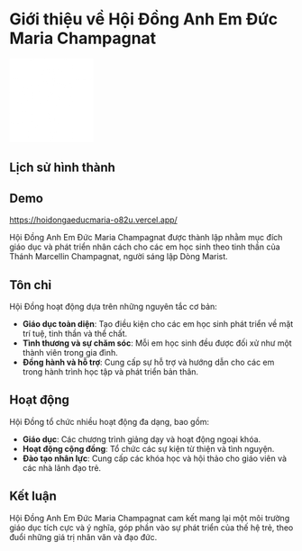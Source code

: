 # Giới thiệu về Hội Đồng Anh Em Đức Maria Champagnat
![Hình ảnh Logo](Image/image_3.png)
## Lịch sử hình thành

## Demo
https://hoidongaeducmaria-o82u.vercel.app/

Hội Đồng Anh Em Đức Maria Champagnat được thành lập nhằm mục đích giáo dục và phát triển nhân cách cho các em học sinh theo tinh thần của Thánh Marcellin Champagnat, người sáng lập Dòng Marist.

## Tôn chỉ

Hội Đồng hoạt động dựa trên những nguyên tắc cơ bản:

- **Giáo dục toàn diện**: Tạo điều kiện cho các em học sinh phát triển về mặt trí tuệ, tinh thần và thể chất.
- **Tình thương và sự chăm sóc**: Mỗi em học sinh đều được đối xử như một thành viên trong gia đình.
- **Đồng hành và hỗ trợ**: Cung cấp sự hỗ trợ và hướng dẫn cho các em trong hành trình học tập và phát triển bản thân.

## Hoạt động

Hội Đồng tổ chức nhiều hoạt động đa dạng, bao gồm:

- **Giáo dục**: Các chương trình giảng dạy và hoạt động ngoại khóa.
- **Hoạt động cộng đồng**: Tổ chức các sự kiện từ thiện và tình nguyện.
- **Đào tạo nhân lực**: Cung cấp các khóa học và hội thảo cho giáo viên và các nhà lãnh đạo trẻ.

## Kết luận

Hội Đồng Anh Em Đức Maria Champagnat cam kết mang lại một môi trường giáo dục tích cực và ý nghĩa, góp phần vào sự phát triển của thế hệ trẻ, theo đuổi những giá trị nhân văn và đạo đức.
